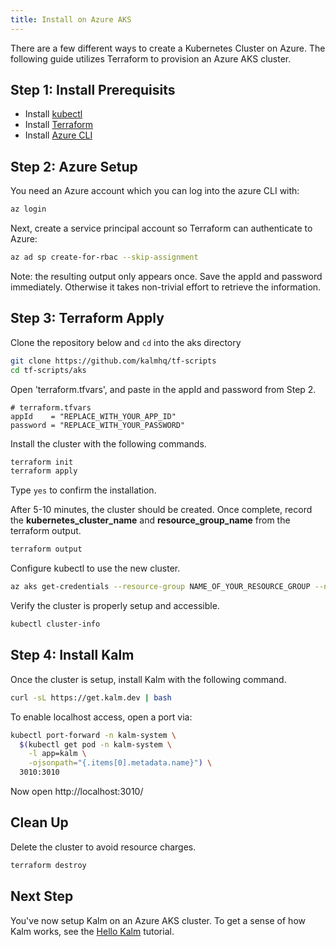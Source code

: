 ```yaml
---
title: Install on Azure AKS
---
```


There are a few different ways to create a Kubernetes Cluster on Azure. The following guide utilizes Terraform to provision an Azure AKS cluster.

## Step 1: Install Prerequisits

- Install [kubectl](https://kubernetes.io/docs/tasks/tools/install-kubectl/)
- Install [Terraform](https://learn.hashicorp.com/tutorials/terraform/install-cli?in=terraform/azure-get-started)
- Install [Azure CLI](https://docs.microsoft.com/en-us/cli/azure/install-azure-cli)

## Step 2: Azure Setup

You need an Azure account which you can log into the azure CLI with:

```sh
az login
```

Next, create a service principal account so Terraform can authenticate to Azure:

```sh
az ad sp create-for-rbac --skip-assignment
```

Note: the resulting output only appears once. Save the appId and password immediately. Otherwise it takes non-trivial effort to retrieve the information.

## Step 3: Terraform Apply

Clone the repository below and `cd` into the aks directory

```sh
git clone https://github.com/kalmhq/tf-scripts
cd tf-scripts/aks
```

Open 'terraform.tfvars', and paste in the appId and password from Step 2.

```
# terraform.tfvars
appId    = "REPLACE_WITH_YOUR_APP_ID"
password = "REPLACE_WITH_YOUR_PASSWORD"
```

Install the cluster with the following commands.

```bash
terraform init
terraform apply
```

Type `yes` to confirm the installation.

After 5-10 minutes, the cluster should be created. Once complete, record the **kubernetes_cluster_name** and **resource_group_name** from the terraform output.

```sh
terraform output
```

Configure kubectl to use the new cluster.

```bash
az aks get-credentials --resource-group NAME_OF_YOUR_RESOURCE_GROUP --name NAME_OF_YOUR_CLUSTER
```

Verify the cluster is properly setup and accessible.

```sh
kubectl cluster-info
```

## Step 4: Install Kalm

Once the cluster is setup, install Kalm with the following command.

```bash
curl -sL https://get.kalm.dev | bash
```

To enable localhost access, open a port via:

```bash
kubectl port-forward -n kalm-system \
  $(kubectl get pod -n kalm-system \
    -l app=kalm \
    -ojsonpath="{.items[0].metadata.name}") \
  3010:3010
```

Now open http://localhost:3010/

## Clean Up

Delete the cluster to avoid resource charges.

```bash
terraform destroy
```

## Next Step

You've now setup Kalm on an Azure AKS cluster. To get a sense of how Kalm works, see the [Hello Kalm](/docs/tut-hello) tutorial.
